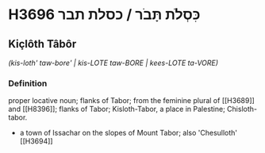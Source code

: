 # H3696 כִּסְלֹת תָּבֹר / כסלת תבר

## Kiçlôth Tâbôr

_(kis-loth' taw-bore' | kis-LOTE taw-BORE | kees-LOTE ta-VORE)_

### Definition

proper locative noun; flanks of Tabor; from the feminine plural of [[H3689]] and [[H8396]]; flanks of Tabor; Kisloth-Tabor, a place in Palestine; Chisloth-tabor.

- a town of Issachar on the slopes of Mount Tabor; also 'Chesulloth' [[H3694]]
